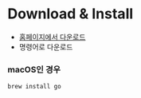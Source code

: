 # Download & Install
- [홈페이지에서 다운로드](https://golang.org/doc/install)
- 명령어로 다운로드
### macOS인 경우
```sh
brew install go
```
